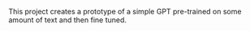 This project creates a prototype of a simple GPT pre-trained on some amount of text and then
fine tuned.
